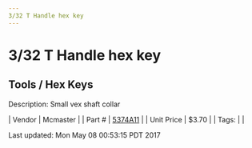 ```yaml
---
3/32 T Handle hex key
---
```


# 3/32 T Handle hex key
## Tools / Hex Keys
Description: 	Small vex shaft collar 

| Vendor | Mcmaster | 
| Part # | [5374A11](https://www.mcmaster.com/#5374A11) | 
| Unit Price | $3.70 | 
| Tags: |  | 

Last updated: Mon May 08 00:53:15 PDT 2017